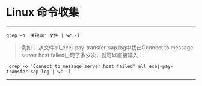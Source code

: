 # Linux 命令收集

---
```
grep -o '关键词' 文件 | wc -l
```

> 例如：
>  从文件all_ecej-pay-transfer-sap.log中找出Connect to message server host failed出现了多少次，就可以直接输入：

```
 grep -o 'Connect to message server host failed' all_ecej-pay-transfer-sap.log | wc -l
```

---
